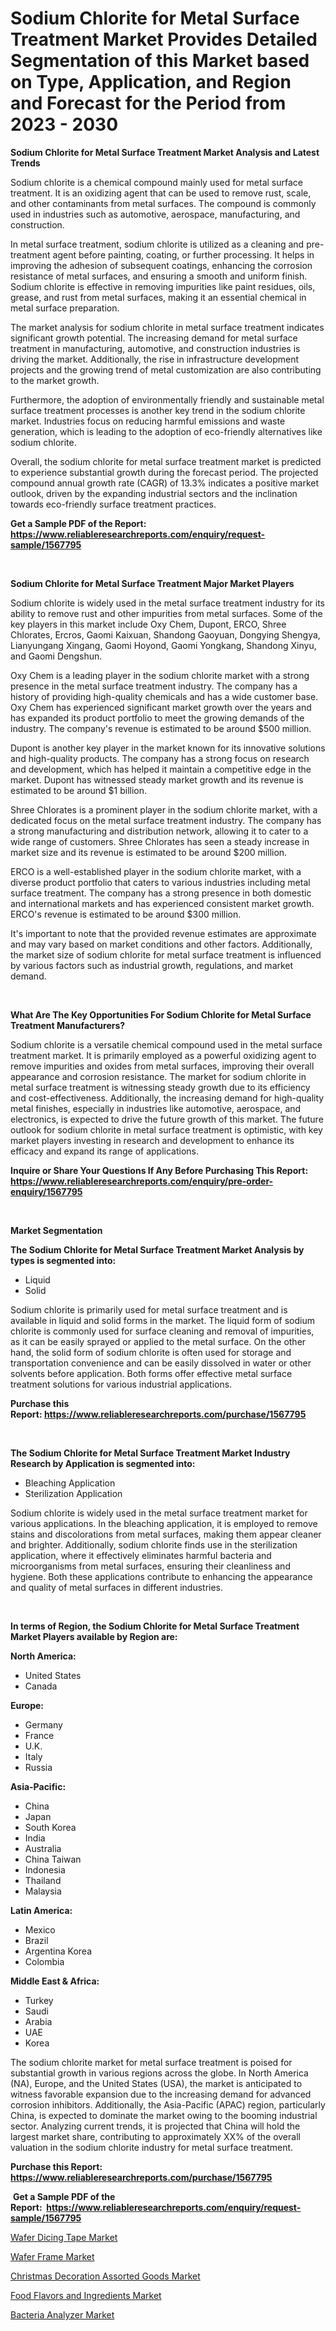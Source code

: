 <p><h1>Sodium Chlorite for Metal Surface Treatment Market Provides Detailed Segmentation of this Market based on Type, Application, and Region and Forecast for the Period from 2023 - 2030</h1></p><p><strong>Sodium Chlorite for Metal Surface Treatment Market Analysis and Latest Trends</strong></p>
<p><p>Sodium chlorite is a chemical compound mainly used for metal surface treatment. It is an oxidizing agent that can be used to remove rust, scale, and other contaminants from metal surfaces. The compound is commonly used in industries such as automotive, aerospace, manufacturing, and construction.</p><p>In metal surface treatment, sodium chlorite is utilized as a cleaning and pre-treatment agent before painting, coating, or further processing. It helps in improving the adhesion of subsequent coatings, enhancing the corrosion resistance of metal surfaces, and ensuring a smooth and uniform finish. Sodium chlorite is effective in removing impurities like paint residues, oils, grease, and rust from metal surfaces, making it an essential chemical in metal surface preparation.</p><p>The market analysis for sodium chlorite in metal surface treatment indicates significant growth potential. The increasing demand for metal surface treatment in manufacturing, automotive, and construction industries is driving the market. Additionally, the rise in infrastructure development projects and the growing trend of metal customization are also contributing to the market growth.</p><p>Furthermore, the adoption of environmentally friendly and sustainable metal surface treatment processes is another key trend in the sodium chlorite market. Industries focus on reducing harmful emissions and waste generation, which is leading to the adoption of eco-friendly alternatives like sodium chlorite.</p><p>Overall, the sodium chlorite for metal surface treatment market is predicted to experience substantial growth during the forecast period. The projected compound annual growth rate (CAGR) of 13.3% indicates a positive market outlook, driven by the expanding industrial sectors and the inclination towards eco-friendly surface treatment practices.</p></p>
<p><strong>Get a Sample PDF of the Report:&nbsp; <a href="https://www.reliableresearchreports.com/enquiry/request-sample/1567795">https://www.reliableresearchreports.com/enquiry/request-sample/1567795</a></strong></p>
<p>&nbsp;</p>
<p><strong>Sodium Chlorite for Metal Surface Treatment Major Market Players</strong></p>
<p><p>Sodium chlorite is widely used in the metal surface treatment industry for its ability to remove rust and other impurities from metal surfaces. Some of the key players in this market include Oxy Chem, Dupont, ERCO, Shree Chlorates, Ercros, Gaomi Kaixuan, Shandong Gaoyuan, Dongying Shengya, Lianyungang Xingang, Gaomi Hoyond, Gaomi Yongkang, Shandong Xinyu, and Gaomi Dengshun.</p><p>Oxy Chem is a leading player in the sodium chlorite market with a strong presence in the metal surface treatment industry. The company has a history of providing high-quality chemicals and has a wide customer base. Oxy Chem has experienced significant market growth over the years and has expanded its product portfolio to meet the growing demands of the industry. The company's revenue is estimated to be around $500 million.</p><p>Dupont is another key player in the market known for its innovative solutions and high-quality products. The company has a strong focus on research and development, which has helped it maintain a competitive edge in the market. Dupont has witnessed steady market growth and its revenue is estimated to be around $1 billion.</p><p>Shree Chlorates is a prominent player in the sodium chlorite market, with a dedicated focus on the metal surface treatment industry. The company has a strong manufacturing and distribution network, allowing it to cater to a wide range of customers. Shree Chlorates has seen a steady increase in market size and its revenue is estimated to be around $200 million.</p><p>ERCO is a well-established player in the sodium chlorite market, with a diverse product portfolio that caters to various industries including metal surface treatment. The company has a strong presence in both domestic and international markets and has experienced consistent market growth. ERCO's revenue is estimated to be around $300 million.</p><p>It's important to note that the provided revenue estimates are approximate and may vary based on market conditions and other factors. Additionally, the market size of sodium chlorite for metal surface treatment is influenced by various factors such as industrial growth, regulations, and market demand.</p></p>
<p>&nbsp;</p>
<p><strong>What Are The Key Opportunities For Sodium Chlorite for Metal Surface Treatment Manufacturers?</strong></p>
<p><p>Sodium chlorite is a versatile chemical compound used in the metal surface treatment market. It is primarily employed as a powerful oxidizing agent to remove impurities and oxides from metal surfaces, improving their overall appearance and corrosion resistance. The market for sodium chlorite in metal surface treatment is witnessing steady growth due to its efficiency and cost-effectiveness. Additionally, the increasing demand for high-quality metal finishes, especially in industries like automotive, aerospace, and electronics, is expected to drive the future growth of this market. The future outlook for sodium chlorite in metal surface treatment is optimistic, with key market players investing in research and development to enhance its efficacy and expand its range of applications.</p></p>
<p><strong>Inquire or Share Your Questions If Any Before Purchasing This Report: <a href="https://www.reliableresearchreports.com/enquiry/pre-order-enquiry/1567795">https://www.reliableresearchreports.com/enquiry/pre-order-enquiry/1567795</a></strong></p>
<p>&nbsp;</p>
<p><strong>Market Segmentation</strong></p>
<p><strong>The Sodium Chlorite for Metal Surface Treatment Market Analysis by types is segmented into:</strong></p>
<p><ul><li>Liquid</li><li>Solid</li></ul></p>
<p><p>Sodium chlorite is primarily used for metal surface treatment and is available in liquid and solid forms in the market. The liquid form of sodium chlorite is commonly used for surface cleaning and removal of impurities, as it can be easily sprayed or applied to the metal surface. On the other hand, the solid form of sodium chlorite is often used for storage and transportation convenience and can be easily dissolved in water or other solvents before application. Both forms offer effective metal surface treatment solutions for various industrial applications.</p></p>
<p><strong>Purchase this Report:&nbsp;<a href="https://www.reliableresearchreports.com/purchase/1567795">https://www.reliableresearchreports.com/purchase/1567795</a></strong></p>
<p>&nbsp;</p>
<p><strong>The Sodium Chlorite for Metal Surface Treatment Market Industry Research by Application is segmented into:</strong></p>
<p><ul><li>Bleaching Application</li><li>Sterilization Application</li></ul></p>
<p><p>Sodium chlorite is widely used in the metal surface treatment market for various applications. In the bleaching application, it is employed to remove stains and discolorations from metal surfaces, making them appear cleaner and brighter. Additionally, sodium chlorite finds use in the sterilization application, where it effectively eliminates harmful bacteria and microorganisms from metal surfaces, ensuring their cleanliness and hygiene. Both these applications contribute to enhancing the appearance and quality of metal surfaces in different industries.</p></p>
<p>&nbsp;</p>
<p><strong>In terms of Region, the Sodium Chlorite for Metal Surface Treatment Market Players available by Region are:</strong></p>
<p>
    <p> <strong> North America: </strong>
        <ul>
            <li>United States</li>
            <li>Canada</li>
        </ul>
        </p> 
    <p> <strong> Europe: </strong>
        <ul>
            <li>Germany</li>
            <li>France</li>
            <li>U.K.</li>
            <li>Italy</li>
            <li>Russia</li>
        </ul>
        </p> 
    <p> <strong> Asia-Pacific: </strong>
        <ul>
            <li>China</li>
            <li>Japan</li>
            <li>South Korea</li>
            <li>India</li>
            <li>Australia</li>
            <li>China Taiwan</li>
            <li>Indonesia</li>
            <li>Thailand</li>
            <li>Malaysia</li>
        </ul>
        </p> 
    <p> <strong> Latin America: </strong>
        <ul>
            <li>Mexico</li>
            <li>Brazil</li>
            <li>Argentina Korea</li>
            <li>Colombia</li>
        </ul>
        </p> 
    <p> <strong> Middle East & Africa: </strong>
        <ul>
            <li>Turkey</li>
            <li>Saudi</li>
            <li>Arabia</li>
            <li>UAE</li>
            <li>Korea</li>
        </ul>
    </p>
    </p>
<p><p>The sodium chlorite market for metal surface treatment is poised for substantial growth in various regions across the globe. In North America (NA), Europe, and the United States (USA), the market is anticipated to witness favorable expansion due to the increasing demand for advanced corrosion inhibitors. Additionally, the Asia-Pacific (APAC) region, particularly China, is expected to dominate the market owing to the booming industrial sector. Analyzing current trends, it is projected that China will hold the largest market share, contributing to approximately XX% of the overall valuation in the sodium chlorite industry for metal surface treatment.</p></p>
<p><strong>Purchase this Report: <a href="https://www.reliableresearchreports.com/purchase/1567795">https://www.reliableresearchreports.com/purchase/1567795</a></strong></p>
<p>&nbsp;<strong>Get a Sample PDF of the Report:&nbsp;&nbsp;<a href="https://www.reliableresearchreports.com/enquiry/request-sample/1567795">https://www.reliableresearchreports.com/enquiry/request-sample/1567795</a></strong></p>
<p><strong></strong></p>
<p><p><a href="https://medium.com/@scanw41036/wafer-dicing-tape-market-size-growth-forecast-2023-2030-81fdcd2f1fab">Wafer Dicing Tape Market</a></p><p><a href="https://medium.com/@kanew14036/wafer-frame-market-size-growth-forecast-2023-2030-35f46b122b17">Wafer Frame Market</a></p><p><a href="https://github.com/aliciawhite5576/Market-Research-Report-List-1/blob/main/christmas-decoration-assorted-goods-market.md">Christmas Decoration Assorted Goods Market</a></p><p><a href="https://github.com/marloy8/Market-Research-Report-List-1/blob/main/food-flavors-and-ingredients-market.md">Food Flavors and Ingredients Market</a></p><p><a href="https://www.linkedin.com/pulse/bacteria-analyzer-market-size-2023-2030-global-industrial-qtaac/">Bacteria Analyzer Market</a></p></p>